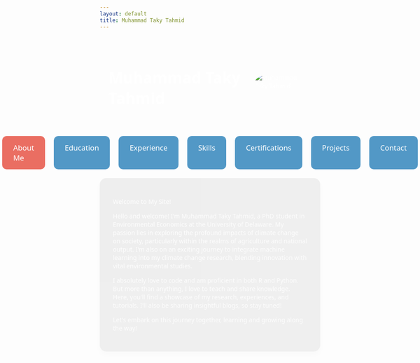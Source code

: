 ```yaml
---
layout: default
title: Muhammad Taky Tahmid
---
```


<style>
  body {
    font-family: 'Segoe UI', Tahoma, Geneva, Verdana, sans-serif;
    background: url('https://drive.google.com/uc?export=view&id=1gv8v2Wis-CuSqWaI15B7qndQyKvZRKG7') no-repeat center center fixed;
    background-size: cover;
    color: #ffffff;
  }
  h1 {
    color: #ffffff;
    text-align: left;
    margin-top: 50px;
    font-size: 2.5em;
  }
  .tabs {
    display: flex;
    justify-content: center;
    margin-top: 20px;
  }
  .tab {
    padding: 15px 25px;
    cursor: pointer;
    background: rgba(41, 128, 185, 0.8);
    color: white;
    margin: 0 10px;
    border-radius: 10px;
    font-size: 1.2em;
    transition: background 0.3s;
  }
  .tab:hover {
    background: rgba(52, 152, 219, 0.8);
  }
  .tab.active {
    background: rgba(231, 76, 60, 0.8);
  }
  .tab-content {
    display: none;
    max-width: 800px;
    margin: 20px auto;
    padding: 30px;
    background: rgba(0, 0, 0, 0.6);
    box-shadow: 0 8px 16px rgba(0, 0, 0, 0.2);
    border-radius: 15px;
    animation: fadeIn 0.5s;
    color: #ffffff;
  }
  .tab-content.active {
    display: block;
  }
  .tab-content img {
    max-width: 100%;
    border-radius: 15px;
    margin-bottom: 20px;
  }
  .contact-info a {
    color: #e74c3c;
    text-decoration: none;
    font-weight: bold;
  }
  ul {
    list-style-type: none;
    padding: 0;
  }
  ul li {
    background: rgba(236, 240, 241, 0.8);
    margin: 10px 0;
    padding: 15px;
    border-radius: 10px;
    transition: background 0.3s;
    color: #333;
  }
  ul li:hover {
    background: rgba(189, 195, 199, 0.8);
  }
  @keyframes fadeIn {
    from { opacity: 0; }
    to { opacity: 1; }
  }
  .header {
    display: flex;
    justify-content: space-between;
    align-items: center;
    padding: 20px;
  }
  .profile-picture img {
    border-radius: 50%;
    max-width: 150px;
    margin-right: 20px;
  }
</style>

<div class="header">
  <h1>Muhammad Taky Tahmid</h1>
  <div class="profile-picture">
    <img src="https://drive.google.com/uc?export=view&id=1gvCHANViXy_33rLT7cP0GNQpLcMeQYTM" alt="Muhammad Taky Tahmid">
  </div>
</div>

<div class="tabs">
  <div class="tab active" onclick="showTab('about')">About Me</div>
  <div class="tab" onclick="showTab('education')">Education</div>
  <div class="tab" onclick="showTab('experience')">Experience</div>
  <div class="tab" onclick="showTab('skills')">Skills</div>
  <div class="tab" onclick="showTab('certifications')">Certifications</div>
  <div class="tab" onclick="showTab('projects')">Projects</div>
  <div class="tab" onclick="showTab('contact')">Contact</div>
</div>

<div id="about" class="tab-content active">
  <p> Welcome to My Site!

Hello and welcome! I'm Muhammad Taky Tahmid, a PhD student in Environmental Economics at the University of Delaware. My passion lies in exploring the profound impacts of climate change on society, particularly within the realms of agriculture and national output. I'm also on an exciting journey to integrate machine learning into my climate change research, blending innovation with vital environmental studies.

I absolutely love to code and am proficient in both R and Python. But more than anything, I love to teach and share knowledge. Here, you'll find a showcase of my research, experiences, and tutorials. I'll also be sharing insightful blogs, so stay tuned!

Let's embark on this journey together, learning and growing along the way!






</p>
</div>

<div id="education" class="tab-content">
  <ul>
    <li>Bachelor of Urban and Regional Planning from Bangladesh University of Engineering and Technology (2010-2015)</li>
    <li>Masters in Environmental Economics from Dhaka School of Economics, University of Dhaka (2017-2019)</li>
  </ul>
</div>

<div id="experience" class="tab-content">
  <ul>
    <li><strong>Marian R. Okie Fellow</strong> at University of Delaware, School of Marine Science and Policy (August 2022 - Present)</li>
    <li><strong>Lecturer</strong> at Dhaka School of Economics, University of Dhaka (April 2021 - August 2022)</li>
    <li><strong>Environmental Economist and Consultant</strong> at APARAJITA Design Development Limited, Dhaka (November 2020 - April 2021)</li>
    <li><strong>Technical Consultant</strong> at Unimax Consultants Ltd., Dhaka, Bangladesh (February 2021 - March 2021)</li>
    <li><strong>Assistant Manager (GIS Expert)</strong> at Eastern Housing Limited (October 2019 - March 2021)</li>
    <li><strong>Urban Planner</strong> at Institute of Water Modelling (December 2018 - June 2019)</li>
    <li><strong>Junior Urban Planner</strong> at Engineering and Consultants Associates Ltd (July 2015 - May 2016)</li>
    <li><strong>Intern</strong> at Local Government Engineering Department, Bangladesh (January 2015 - February 2015)</li>
  </ul>
</div>

<div id="skills" class="tab-content">
  <ul>
    <li>Analytical Skills</li>
    <li>GIS Tool-based Analysis</li>
    <li>Data Analysis</li>
    <li>Water Modeling</li>
    <li>Hydrologic and Hydrodynamic Analysis</li>
    <li>Environmental Sector Expertise (Site Clearance, Environmental Clearance)</li>
  </ul>
</div>

<div id="certifications" class="tab-content">
  <ul>
    <li>Secondary School Certificate</li>
  </ul>
</div>

<div id="projects" class="tab-content">
  <ul>
    <li><strong>Sonagazi Solar Power LTD. (50 MW AC) Solar Park at Sonagazi, Feni</strong>: Chief Consultant and Urban Planner - Provided consultancy services for site clearance, environmental clearance, and detailed topographic survey.</li>
    <li><strong>Faridpur Sadar Upazila Development Plan</strong>: Project Coordinator - Managed the development plan preparation, introduced smart water and sanitation solutions, and coordinated data collection and analysis.</li>
  </ul>
</div>

<div id="contact" class="tab-content">
  <p>Feel free to reach out to me through email or LinkedIn for any professional inquiries or collaborations.</p>
  <p>Email: <a href="mailto:takyurp09@gmail.com">takyurp09@gmail.com</a></p>
  <p>LinkedIn: <a href="https://www.linkedin.com/in/muhammad-taky-tahmid-482397100/">Muhammad Taky Tahmid</a></p>
</div>

<script>
  function showTab(tabId) {
    document.querySelectorAll('.tab-content').forEach(content => {
      content.classList.remove('active');
    });
    document.querySelectorAll('.tab').forEach(tab => {
      tab.classList.remove('active');
    });
    document.getElementById(tabId).classList.add('active');
    document.querySelector('.tab[onclick="showTab(\'' + tabId + '\')"]').classList.add('active');
  }
</script>

